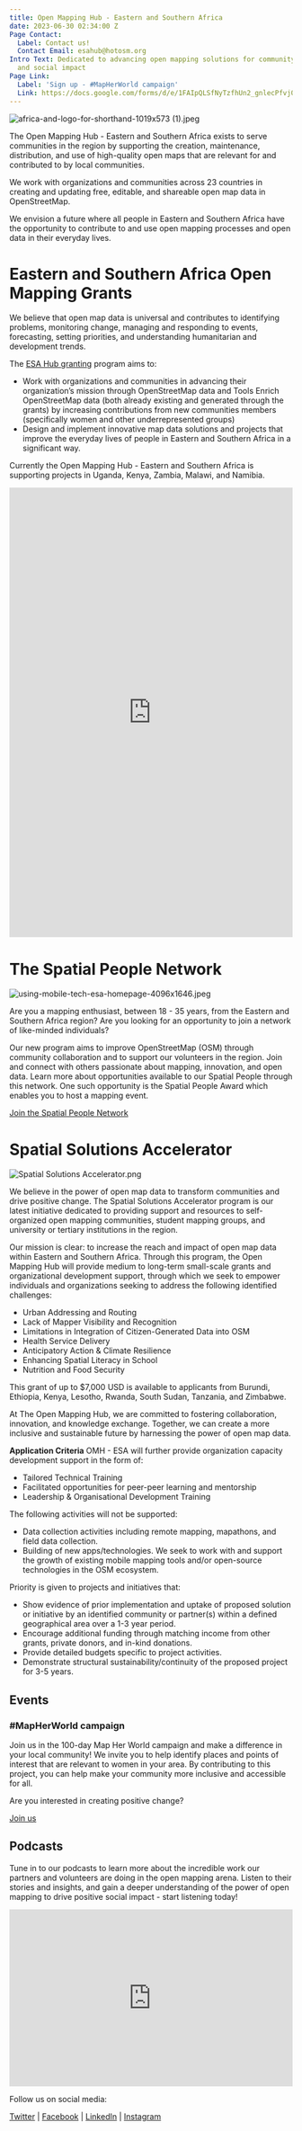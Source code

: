```yaml
---
title: Open Mapping Hub - Eastern and Southern Africa
date: 2023-06-30 02:34:00 Z
Page Contact:
  Label: Contact us!
  Contact Email: esahub@hotosm.org
Intro Text: Dedicated to advancing open mapping solutions for community development
  and social impact
Page Link:
  Label: 'Sign up - #MapHerWorld campaign'
  Link: https://docs.google.com/forms/d/e/1FAIpQLSfNyTzfhUn2_gnlecPfvj0HuGwKzNfsuvG-XrSArqncasNDmQ/viewform
---
```


![africa-and-logo-for-shorthand-1019x573 (1).jpeg](/uploads/africa-and-logo-for-shorthand-1019x573%20(1).jpeg)

The Open Mapping Hub - Eastern and Southern Africa exists to serve communities in the region by supporting the creation, maintenance, distribution, and use of high-quality open maps that are relevant for and contributed to by local communities.

We work with organizations and communities across 23 countries in creating and updating free, editable, and shareable open map data in OpenStreetMap.

We envision a future where all people in Eastern and Southern Africa have the opportunity to contribute to and use open mapping processes and open data in their everyday lives.

# Eastern and Southern Africa Open Mapping Grants

We believe that open map data is universal and contributes to identifying problems, monitoring change, managing and responding to events, forecasting, setting priorities, and understanding humanitarian and development trends. 

The [ESA Hub granting](https://www.hotosm.org/projects/esa-open-mapping-grants-2023/) program aims to:

* Work with organizations and communities in advancing their organization’s mission through OpenStreetMap data and Tools 
Enrich OpenStreetMap data (both already existing and generated through the grants) by increasing contributions from new communities members (specifically women and other underrepresented groups)
* Design and implement innovative map data solutions and projects that improve the everyday lives of people in Eastern and Southern Africa in a significant way.

Currently the Open Mapping Hub - Eastern and Southern Africa is supporting projects in Uganda, Kenya, Zambia, Malawi, and Namibia.  

<div style="display: flex; width: 100%; height: 800px; flex-direction: column; overflow: hidden; justify-content:center; align-items:center ">
<iframe src="https://openmapping-esa.shinyapps.io/where_we_work/" style="flex-grow: 1; min-width: 800px; border: none; margin: 0; padding: 0; " title="Iframe Example"></iframe>
</div>

# The Spatial People Network

![using-mobile-tech-esa-homepage-4096x1646.jpeg](/uploads/using-mobile-tech-esa-homepage-4096x1646.jpeg)

Are you a mapping enthusiast, between 18 - 35 years, from the Eastern and Southern Africa region? Are you looking for an opportunity to join a network of like-minded individuals?

Our new program aims to improve OpenStreetMap (OSM) through community collaboration and to support our volunteers in the region. Join and connect with others passionate about mapping, innovation, and open data. Learn more about opportunities available to our Spatial People through this network. One such opportunity is the Spatial People Award which enables you to host a mapping event. 

[Join the Spatial People Network](https://www.hotosm.org/projects/the-spatial-people-network/)

# Spatial Solutions Accelerator

![Spatial Solutions Accelerator.png](/uploads/Spatial%20Solutions%20Accelerator.png)

We believe in the power of open map data to transform communities and drive positive change. The Spatial Solutions Accelerator program is our latest initiative dedicated to providing support and resources to self-organized open mapping communities, student mapping groups, and university or tertiary institutions in the region.

Our mission is clear: to increase the reach and impact of open map data within Eastern and Southern Africa. Through this program, the Open Mapping Hub will provide medium to long-term small-scale grants and organizational development support, through which we seek to empower individuals and organizations seeking to address the following identified challenges: 
* Urban Addressing and Routing
* Lack of Mapper Visibility and Recognition
* Limitations in Integration of Citizen-Generated Data into OSM
* Health Service Delivery
* Anticipatory Action & Climate Resilience
* Enhancing Spatial Literacy in School
* Nutrition and Food Security

This grant of up to $7,000 USD is available to applicants from Burundi, Ethiopia, Kenya, Lesotho, Rwanda, South Sudan, Tanzania, and Zimbabwe.

At The Open Mapping Hub, we are committed to fostering collaboration, innovation, and knowledge exchange. Together, we can create a more inclusive and sustainable future by harnessing the power of open map data.

**Application Criteria**
OMH - ESA will further provide organization capacity development support in the form of:
* Tailored Technical Training 
* Facilitated opportunities for peer-peer learning and mentorship 
* Leadership & Organisational Development Training 

The following activities will not be supported: 
* Data collection activities including remote mapping, mapathons, and field data collection. 
* Building of new apps/technologies. We seek to work with and support the growth of existing mobile mapping tools and/or open-source technologies in the OSM ecosystem.

Priority is given to projects and initiatives that:
* Show evidence of prior implementation and uptake of proposed solution or initiative by an identified community or partner(s) within a defined geographical area over a 1-3 year period.
* Encourage additional funding through matching income from other grants, private donors, and in-kind donations.
* Provide detailed budgets specific to project activities.
* Demonstrate structural sustainability/continuity of the proposed project for 3-5 years.

## Events

### #MapHerWorld campaign
Join us in the 100-day Map Her World campaign and make a difference in your local community! We invite you to help identify places and points of interest that are relevant to women in your area. By contributing to this project, you can help make your community more inclusive and accessible for all.

Are you interested in creating positive change?

[Join us](https://www.hotosm.org/projects/mapherworld/)

## Podcasts
Tune in to our podcasts to learn more about the incredible work our partners and volunteers are doing in the open mapping arena. Listen to their stories and insights, and gain a deeper understanding of the power of open mapping to drive positive social impact - start listening today!

<iframe title="The esahub's Podcast" allowtransparency="true" height="315" width="100%" style="border: none; min-width: min(100%, 430px);height:315px;" scrolling="no" data-name="pb-iframe-player" src="https://www.podbean.com/player-v2/?i=ryzfj-e3f4ac-pbblog-playlist&share=1&download=1&fonts=Arial&skin=1&font-color=&rtl=0&logo_link=&btn-skin=666666&size=315" loading="lazy" allowfullscreen=""></iframe>

Follow us on social media:

[Twitter](https://twitter.com/openmapping_esa) | [Facebook](https://www.facebook.com/openmapping.esa) | [LinkedIn](https://www.linkedin.com/showcase/the-open-mapping-hub-eastern-and-southern-africa/) | [Instagram](https://www.linkedin.com/showcase/the-open-mapping-hub-eastern-and-southern-africa/)



